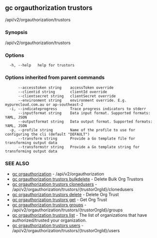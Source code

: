 ## gc orgauthorization trustors

/api/v2/orgauthorization/trustors

### Synopsis

/api/v2/orgauthorization/trustors

### Options

```
  -h, --help   help for trustors
```

### Options inherited from parent commands

```
      --accesstoken string    accessToken override
      --clientid string       clientId override
      --clientsecret string   clientSecret override
      --environment string    environment override. E.g. mypurecloud.com.au or ap-southeast-2
  -i, --indicateprogress      Trace progress indicators to stderr
      --inputformat string    Data input format. Supported formats: YAML, JSON
      --outputformat string   Data output format. Supported formats: YAML, JSON
  -p, --profile string        Name of the profile to use for configuring the cli (default "DEFAULT")
      --transform string      Provide a Go template file for transforming output data
      --transformstr string   Provide a Go template string for transforming output data
```

### SEE ALSO

* [gc orgauthorization](gc_orgauthorization.html)	 - /api/v2/orgauthorization
* [gc orgauthorization trustors bulkdelete](gc_orgauthorization_trustors_bulkdelete.html)	 - Delete Bulk Org Trustors
* [gc orgauthorization trustors clonedusers](gc_orgauthorization_trustors_clonedusers.html)	 - /api/v2/orgauthorization/trustors/{trustorOrgId}/clonedusers
* [gc orgauthorization trustors delete](gc_orgauthorization_trustors_delete.html)	 - Delete Org Trust
* [gc orgauthorization trustors get](gc_orgauthorization_trustors_get.html)	 - Get Org Trust
* [gc orgauthorization trustors groups](gc_orgauthorization_trustors_groups.html)	 - /api/v2/orgauthorization/trustors/{trustorOrgId}/groups
* [gc orgauthorization trustors list](gc_orgauthorization_trustors_list.html)	 - The list of organizations that have authorized/trusted your organization.
* [gc orgauthorization trustors users](gc_orgauthorization_trustors_users.html)	 - /api/v2/orgauthorization/trustors/{trustorOrgId}/users


